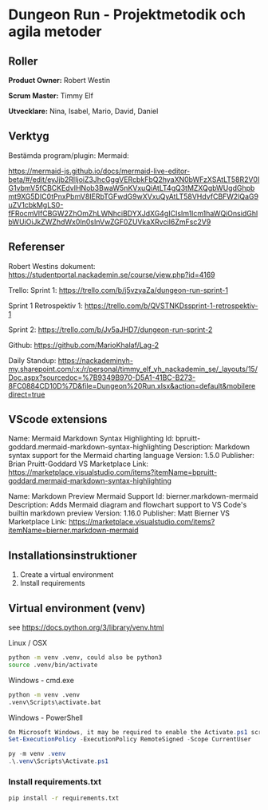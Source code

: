# Dungeon Run - Projektmetodik och agila metoder

## Roller

**Product Owner:** Robert Westin

**Scrum Master:** Timmy Elf

**Utvecklare:** Nina, Isabel, Mario, David, Daniel

## Verktyg

Bestämda program/plugin: Mermaid:

<https://mermaid-js.github.io/docs/mermaid-live-editor-beta/#/edit/eyJjb2RlIjoiZ3JhcGggVERcbkFbQ2hyaXN0bWFzXSAtLT58R2V0IG1vbmV5fCBCKEdvIHNob3BwaW5nKVxuQiAtLT4gQ3tMZXQgbWUgdGhpbmt9XG5DIC0tPnxPbmV8IERbTGFwdG9wXVxuQyAtLT58VHdvfCBFW2lQaG9uZV1cbkMgLS0-fFRocmVlfCBGW2ZhOmZhLWNhciBDYXJdXG4gICIsIm1lcm1haWQiOnsidGhlbWUiOiJkZWZhdWx0In0sInVwZGF0ZUVkaXRvciI6ZmFsc2V9>

## Referenser

Robert Westins dokument:
https://studentportal.nackademin.se/course/view.php?id=4169

Trello:
Sprint 1: https://trello.com/b/j5vzyaZa/dungeon-run-sprint-1

Sprint 1 Retrospektiv 1: https://trello.com/b/QVSTNKDssprint-1-retrospektiv-1

Sprint 2: https://trello.com/b/Jv5aJHD7/dungeon-run-sprint-2


Github:
https://github.com/MarioKhalaf/Lag-2

Daily Standup:
https://nackademinyh-my.sharepoint.com/:x:/r/personal/timmy_elf_yh_nackademin_se/_layouts/15/Doc.aspx?sourcedoc=%7B9349B970-D5A1-41BC-B273-8FC0884CD10D%7D&file=Dungeon%20Run.xlsx&action=default&mobileredirect=true

## VScode extensions

Name: Mermaid Markdown Syntax Highlighting
Id: bpruitt-goddard.mermaid-markdown-syntax-highlighting
Description: Markdown syntax support for the Mermaid charting language
Version: 1.5.0
Publisher: Brian Pruitt-Goddard
VS Marketplace Link: <https://marketplace.visualstudio.com/items?itemName=bpruitt-goddard.mermaid-markdown-syntax-highlighting>

Name: Markdown Preview Mermaid Support
Id: bierner.markdown-mermaid
Description: Adds Mermaid diagram and flowchart support to VS Code's builtin markdown preview
Version: 1.16.0
Publisher: Matt Bierner
VS Marketplace Link: <https://marketplace.visualstudio.com/items?itemName=bierner.markdown-mermaid>

## Installationsinstruktioner
1. Create a virtual environment
2. Install requirements

## Virtual environment (venv)

see <https://docs.python.org/3/library/venv.html>

Linux / OSX

```sh
python -m venv .venv, could also be python3
source .venv/bin/activate
```

Windows - cmd.exe

```bat
python -m venv .venv
.venv\Scripts\activate.bat
```

Windows - PowerShell

```PowerShell
On Microsoft Windows, it may be required to enable the Activate.ps1 script by setting the execution policy for the user. You can do this by issuing the following PowerShell command:
Set-ExecutionPolicy -ExecutionPolicy RemoteSigned -Scope CurrentUser

py -m venv .venv
.\.venv\Scripts\Activate.ps1

```

### Install requirements.txt

```bat
pip install -r requirements.txt
```

